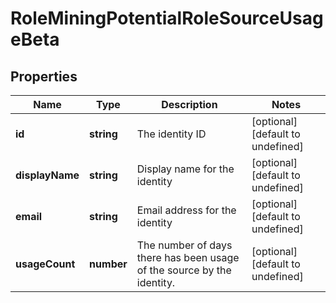 # RoleMiningPotentialRoleSourceUsageBeta

## Properties

Name | Type | Description | Notes
------------ | ------------- | ------------- | -------------
**id** | **string** | The identity ID | [optional] [default to undefined]
**displayName** | **string** | Display name for the identity | [optional] [default to undefined]
**email** | **string** | Email address for the identity | [optional] [default to undefined]
**usageCount** | **number** | The number of days there has been usage of the source by the identity. | [optional] [default to undefined]

